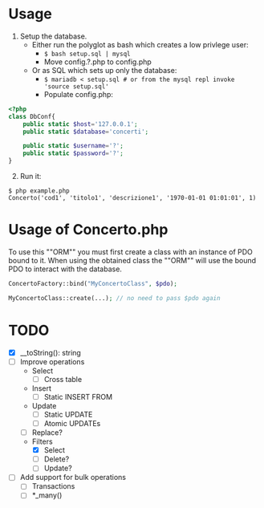# Usage
1. Setup the database.
    - Either run the polyglot as bash which creates a low privlege user:
        - `$ bash setup.sql | mysql` 
        - Move config.?.php to config.php
    - Or as SQL which sets up only the database:
        - `$ mariadb < setup.sql # or from the mysql repl invoke 'source setup.sql'`
        - Populate config.php:
```php
<?php
class DbConf{
    public static $host='127.0.0.1';
    public static $database='concerti';

    public static $username='?';
    public static $password='?';
}
```

2. Run it:
```
$ php example.php
Concerto('cod1', 'titolo1', 'descrizione1', '1970-01-01 01:01:01', 1)
```

# Usage of Concerto.php
To use this ""ORM"" you must first create a class with an instance of PDO bound to it.
When using the obtained class the ""ORM"" will use the bound PDO to interact with the database. 

```php
ConcertoFactory::bind("MyConcertoClass", $pdo);

MyConcertoClass::create(...); // no need to pass $pdo again
```

# TODO 
- [x] \_\_toString(): string
- [ ] Improve operations 
    - Select
        - [ ] Cross table
    - Insert
        - [ ] Static INSERT FROM
    - Update 
        - [ ] Static UPDATE
        - [ ] Atomic UPDATEs
    - [ ] Replace?
    - Filters
        - [x] Select
        - [ ] Delete?
        - [ ] Update?

- [ ] Add support for bulk operations
    - [ ] Transactions
    - [ ] \*\_many()
